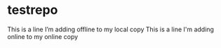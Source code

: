 # testrepo

This is a line I’m adding offline to my local copy
This is a line I'm adding online to my online copy
